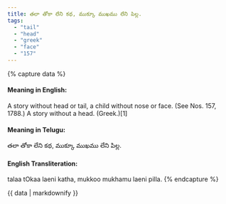 ```yaml
---
title: తలా తోకా లేని కథ, ముక్కూ ముఖము లేని పిల్ల.
tags:
  - "tail"
  - "head"
  - "greek"
  - "face"
  - "157"
---
```


{% capture data %}
#### Meaning in English:
A story without head or tail, a child without nose or face.
(See Nos. 157, 1788.)
A story without a head. (Greek.)[1]

#### Meaning in Telugu:
తలా తోకా లేని కథ, ముక్కూ ముఖము లేని పిల్ల.

#### English Transliteration:
talaa tOkaa laeni katha, mukkoo mukhamu laeni pilla.
{% endcapture %}

{{ data | markdownify }}

